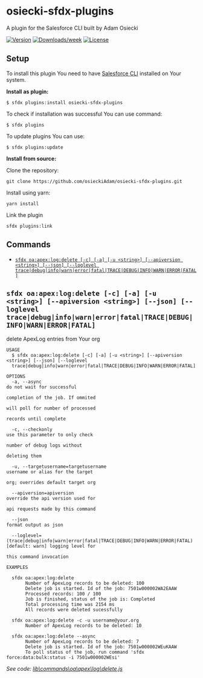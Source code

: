 # osiecki-sfdx-plugins

A plugin for the Salesforce CLI built by Adam Osiecki

[![Version](https://img.shields.io/npm/v/osiecki-sfdx-plugins.svg)](https://npmjs.org/package/osiecki-sfdx-plugins)
[![Downloads/week](https://img.shields.io/npm/dw/osiecki-sfdx-plugins.svg)](https://npmjs.org/package/osiecki-sfdx-plugins)
[![License](https://img.shields.io/npm/l/osiecki-sfdx-plugins.svg)](https://github.com/osieckiAdam/osiecki-sfdx-plugins/blob/master/package.json)

## Setup

To install this plugin You need to have [Salesforce CLI](https://developer.salesforce.com/tools/sfdxcli) installed on Your system.

**Install as plugin:**

```sh-session
$ sfdx plugins:install osiecki-sfdx-plugins
```

To check if installation was successful You can use command:

```sh-session
$ sfdx plugins
```

To update plugins You can use:

```sh-session
$ sfdx plugins:update
```

**Install from source:**

Clone the repository:

```sh-session
git clone https://github.com/osieckiAdam/osiecki-sfdx-plugins.git
```

Install using yarn:

```
yarn install
```

Link the plugin

```
sfdx plugins:link
```

<!-- install -->

## Commands

<!-- commands -->

- [`sfdx oa:apex:log:delete [-c] [-a] [-u <string>] [--apiversion <string>] [--json] [--loglevel trace|debug|info|warn|error|fatal|TRACE|DEBUG|INFO|WARN|ERROR|FATAL]`](#sfdx-oaapexlogdelete--c--a--u-string---apiversion-string---json---loglevel-tracedebuginfowarnerrorfataltracedebuginfowarnerrorfatal)

## `sfdx oa:apex:log:delete [-c] [-a] [-u <string>] [--apiversion <string>] [--json] [--loglevel trace|debug|info|warn|error|fatal|TRACE|DEBUG|INFO|WARN|ERROR|FATAL]`

delete ApexLog entries from Your org

```
USAGE
  $ sfdx oa:apex:log:delete [-c] [-a] [-u <string>] [--apiversion <string>] [--json] [--loglevel
  trace|debug|info|warn|error|fatal|TRACE|DEBUG|INFO|WARN|ERROR|FATAL]

OPTIONS
  -a, --async                                                                       do not wait for successful
                                                                                    completion of the job. If ommited
                                                                                    will poll for number of processed
                                                                                    records until complete

  -c, --checkonly                                                                   use this parameter to only check
                                                                                    number of debug logs without
                                                                                    deleting them

  -u, --targetusername=targetusername                                               username or alias for the target
                                                                                    org; overrides default target org

  --apiversion=apiversion                                                           override the api version used for
                                                                                    api requests made by this command

  --json                                                                            format output as json

  --loglevel=(trace|debug|info|warn|error|fatal|TRACE|DEBUG|INFO|WARN|ERROR|FATAL)  [default: warn] logging level for
                                                                                    this command invocation

EXAMPLES

  sfdx oa:apex:log:delete
       Number of ApexLog records to be deleted: 100
       Delete job is started. Id of the job: 7501w000002WA2EAAW
       Processed records: 100 / 100
       Job is finished, status of the job is: Completed
       Total processing time was 2154 ms
       All records were deleted sucessfully

  sfdx oa:apex:log:delete -c -u username@your.org
       Number of ApexLog records to be deleted: 10

  sfdx oa:apex:log:delete --async
       Number of ApexLog records to be deleted: 7
       Delete job is started. Id of the job: 7501w000002WEuKAAW
       To poll status of the job, run command 'sfdx force:data:bulk:status -i 7501w000002WEsi'
```

_See code: [lib\commands\oa\apex\log\delete.js](https://github.com/osieckiAdam/osiecki-sfdx-plugins/blob/v0.1.0/lib\commands\oa\apex\log\delete.js)_

<!-- commandsstop -->
